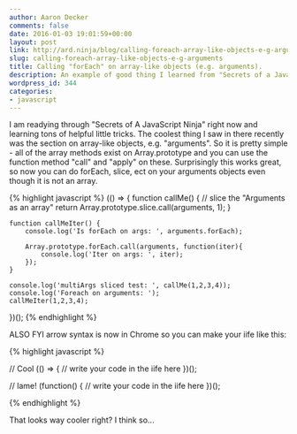 ```yaml
---
author: Aaron Decker
comments: false
date: 2016-01-03 19:01:59+00:00
layout: post
link: http://ard.ninja/blog/calling-foreach-array-like-objects-e-g-arguments/
slug: calling-foreach-array-like-objects-e-g-arguments
title: Calling "forEach" on array-like objects (e.g. arguments).
description: An example of good thing I learned from "Secrets of a JavaScript ninja"
wordpress_id: 344
categories:
- javascript
---
```


I am readying through "Secrets of A JavaScript Ninja" right now and learning tons of helpful little tricks. The coolest thing I saw in there recently was the section on array-like objects, e.g. "arguments". So it is pretty simple - all of the array methods exist on Array.prototype and you can use the function method "call" and "apply" on these. Surprisingly this works great, so now you can do forEach, slice, ect on your arguments objects even though it is not an array.

{% highlight javascript %}
(() => {
	function callMe() {
		// slice the "Arguments as an array"
		return Array.prototype.slice.call(arguments, 1);
	}

	function callMeIter() {
		console.log('Is forEach on args: ', arguments.forEach);

		Array.prototype.forEach.call(arguments, function(iter){
			console.log('Iter on args: ', iter);
		});
	}

	console.log('multiArgs sliced test: ', callMe(1,2,3,4));
	console.log('Foreach on arguments: ');
	callMeIter(1,2,3,4);
})();
{% endhighlight %}


ALSO FYI arrow syntax is now in Chrome so you can make your iife like this:

{% highlight javascript %}

// Cool
(() => {
    // write your code in the iife here
})();

// lame!
(function() {
    // write your code in the iife here
})();


{% endhighlight %}

That looks way cooler right? I think so...
